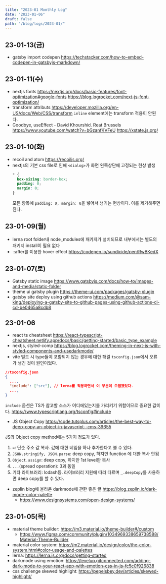 ```yaml
---
title: "2023-01 Monthly Log"
date: "2023-01-06"
draft: false
path: "/blog/logs/2023-01/"
---
```


## 23-01-13(금)
* gatsby import codepen
  https://techstacker.com/how-to-embed-codepen-in-gatsbyjs-markdown/
## 23-01-11(수)
* nextjs fonts
  https://nextjs.org/docs/basic-features/font-optimization#google-fonts
  https://blog.logrocket.com/next-js-font-optimization/
* transform attributs
  https://developer.mozilla.org/en-US/docs/Web/CSS/transform
  `inline` element에는 transform 적용이 안된다.
* Goodbye, useEffect - David Khourshid. Reat Brussels https://www.youtube.com/watch?v=bGzanfKVFeU
  https://xstate.js.org/


## 23-01-10(화)
* recoil and atom https://recoiljs.org/
* nextjs의 기본 css file로 인해 `<dialog>`가 화면 왼쪽상단에 고정되는 현상 발생
  ```css
  * {
    box-sizing: border-box;
    padding: 0;
    margin: 0;
  }
  ```
  모든 항목에 `padding: 0, margin: 0`을 넣어서 생기는 현상이다. 이를 제거해주면 된다.

## 23-01-09(월)
* lerna
  root folder내 node_modules에 패키지가 설치되므로 내부에서는 별도의 패키지 install이 필요 없다
* ::after를 이용한 hover effect
  https://codepen.io/sundicide/pen/RwBKedX

## 23-01-07(토)
* Gatsby static image https://www.gatsbyjs.com/docs/how-to/images-and-media/static-folder
* theme ui gatsby plugin https://theme-ui.com/packages/gatsby-plugin
* gatsby site deploy using github actions https://medium.com/@sam-king/deploying-a-gatsby-site-to-github-pages-using-github-actions-ci-cd-be0465a8cdb8

## 23-01-06
* react ts cheatsheet https://react-typescript-cheatsheet.netlify.app/docs/basic/getting-started/basic_type_example
* nextjs, styled-comp https://blog.logrocket.com/theming-in-next-js-with-styled-components-and-usedarkmode/
* vite 빌드 시 type들이 포함되지 않는 경우에 대한 해결
`tsconfig.json`에서 오류가 생긴 것이 원인이었다.
```json
//tsconfig.json
{
  ...,
  "include": ["src"], // lerna를 적용하면서 이 부분이 오염됐었다.
  ...,
}
```
`include` 옵션은 TS가 참고할 소스가 어디에있는지를 가리키기 위함이므로 중요한 값이다. https://www.typescriptlang.org/tsconfig#include

* JS Object Copy
https://code.tutsplus.com/articles/the-best-way-to-deep-copy-an-object-in-javascript--cms-39655

JS의 Object copy method에는 5가지 정도가 있다.
1. `=`: 단순 주소 값 복사. 값에 대한 네임을 하나 추가한다고 볼 수 있다.
2. `JSON.stringify, JSON.parse`: deep copy, 하지만 function 에 대한 복사 안됨
3. `Object.assign`: deep copy, 하지만 1st level만 복사
4. `...`(spread operation): 3과 동일
5. 기타 라이브러리: lodash등. 라이브러리 지원에 따라 다르며 `_.deepCopy`를 사용하면 deep copy를 할 수 있다.

* zeplin blog에 올라온 darkmode에 관한 좋은 글 https://blog.zeplin.io/dark-mode-color-palette
  * https://www.designsystems.com/open-design-systems/

## 23-01-05(목)
* material theme builder: https://m3.material.io/theme-builder#/custom
  * https://www.figma.com/community/plugin/1034969338659738588/Material-Theme-Builder
* material color system: https://m2.material.io/design/color/the-color-system.html#color-usage-and-palettes
* lerna: https://lerna.js.org/docs/getting-started
* darkmode using emotion: https://levelup.gitconnected.com/adding-dark-mode-to-your-react-app-with-emotion-css-in-js-fc5c0f926838
* css challenge skewed highlight: https://pepelsbey.dev/articles/skewed-highlight/